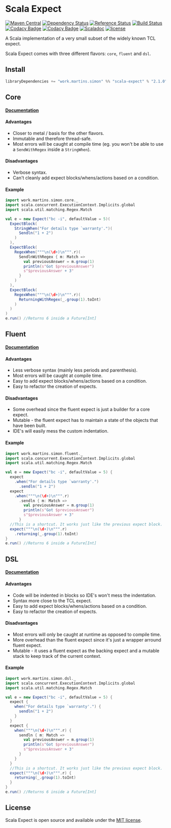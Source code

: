 # Scala Expect
[![Maven Central](https://maven-badges.herokuapp.com/maven-central/work.martins.simon/scala-expect_2.11/badge.svg?maxAge=604800)](https://maven-badges.herokuapp.com/maven-central/work.martins.simon/scala-expect_2.11)
[![Dependency Status](https://www.versioneye.com/java/work.martins.simon:scala-expect_2.11/badge.svg?style=plastic&maxAge=604800)](https://www.versioneye.com/java/work.martins.simon:scala-expect_2.11/)
[![Reference Status](https://www.versioneye.com/java/work.martins.simon:scala-expect_2.11/reference_badge.svg?style=plastic&maxAge=604800)](https://www.versioneye.com/java/work.martins.simon:scala-expect_2.11/references)
[![Build Status](https://travis-ci.org/Lasering/scala-expect.svg?branch=master&style=plastic&maxAge=604800)](https://travis-ci.org/Lasering/scala-expect)
[![Codacy Badge](https://api.codacy.com/project/badge/coverage/74ba0150f4034c8294e66f6b97a2f69f)](https://www.codacy.com/app/IST-DSI/scala-expect)
[![Codacy Badge](https://api.codacy.com/project/badge/grade/74ba0150f4034c8294e66f6b97a2f69f)](https://www.codacy.com/app/IST-DSI/scala-expect)
[![Scaladoc](http://javadoc-badge.appspot.com/work.martins.simon/scala-expect_2.11.svg?label=scaladoc&style=plastic&maxAge=604800)](https://Lasering.github.io/scala-expect/latest/api/)
[![license](http://img.shields.io/:license-MIT-blue.svg)](LICENSE)

A Scala implementation of a very small subset of the widely known TCL expect.

Scala Expect comes with three different flavors: `core`, `fluent` and `dsl`.

## Install
```scala
libraryDependencies += "work.martins.simon" %% "scala-expect" % "2.1.0"
```

## Core
#### [Documentation](../../wiki/Core)
#### Advantages
* Closer to metal / basis for the other flavors.
* Immutable and therefore thread-safe.
* Most errors will be caught at compile time (eg. you won't be able to use a `SendWithRegex` inside a `StringWhen`).

#### Disadvantages
* Verbose syntax.
* Can't cleanly add expect blocks/whens/actions based on a condition.

#### Example
```scala
import work.martins.simon.core._
import scala.concurrent.ExecutionContext.Implicits.global
import scala.util.matching.Regex.Match

val e = new Expect("bc -i", defaultValue = 5)(
  ExpectBlock(
    StringWhen("For details type `warranty'.")(
      Sendln("1 + 2")
    )
  ),
  ExpectBlock(
    RegexWhen("""\n(\d+)\n""".r)(
      SendlnWithRegex { m: Match =>
        val previousAnswer = m.group(1)
        println(s"Got $previousAnswer")
        s"$previousAnswer + 3"
      }
    )
  ),
  ExpectBlock(
	RegexWhen("""\n(\d+)\n""".r)(
	  ReturningWithRegex(_.group(1).toInt)
	)
  )
)
e.run() //Returns 6 inside a Future[Int]
```

## Fluent
#### [Documentation](../../wiki/Fluent)
#### Advantages
* Less verbose syntax (mainly less periods and parenthesis).
* Most errors will be caught at compile time.
* Easy to add expect blocks/whens/actions based on a condition.
* Easy to refactor the creation of expects.

#### Disadvantages
* Some overhead since the fluent expect is just a builder for a core expect.
* Mutable - the fluent expect has to maintain a state of the objects that have been built.
* IDE's will easily mess the custom indentation.

#### Example
```scala
import work.martins.simon.fluent._
import scala.concurrent.ExecutionContext.Implicits.global
import scala.util.matching.Regex.Match

val e = new Expect("bc -i", defaultValue = 5) {
  expect
    .when("For details type `warranty'.")
      .sendln("1 + 2")
  expect
    .when("""\n(\d+)\n""".r)
      .sendln { m: Match =>
        val previousAnswer = m.group(1)
        println(s"Got $previousAnswer")
        s"$previousAnswer + 3"
      }
  //This is a shortcut. It works just like the previous expect block.
  expect("""\n(\d+)\n""".r)
    .returning(_.group(1).toInt)
}
e.run() //Returns 6 inside a Future[Int]
```

## DSL
#### [Documentation](../../wiki/DSL)
#### Advantages
* Code will be indented in blocks so IDE's won't mess the indentation.
* Syntax more close to the TCL expect.
* Easy to add expect blocks/whens/actions based on a condition.
* Easy to refactor the creation of expects.

#### Disadvantages
* Most errors will only be caught at runtime as opposed to compile time.
* More overhead than the fluent expect since it's just a wrapper arround fluent expect.
* Mutable - it uses a fluent expect as the backing expect and a mutable stack to keep track of the current context.

#### Example
```scala
import work.martins.simon.dsl._
import scala.concurrent.ExecutionContext.Implicits.global
import scala.util.matching.Regex.Match

val e = new Expect("bc -i", defaultValue = 5) {
  expect {
    when("For details type `warranty'.") {
      sendln("1 + 2")
    }
  }
  expect {
    when("""\n(\d+)\n""".r) {
      sendln { m: Match =>
        val previousAnswer = m.group(1)
        println(s"Got $previousAnswer")
        s"$previousAnswer + 3"
      }
    }
  }
  //This is a shortcut. It works just like the previous expect block.
  expect("""\n(\d+)\n""".r) {
    returning(_.group(1).toInt)
  }
}
e.run() //Returns 6 inside a Future[Int]
```

## License
Scala Expect is open source and available under the [MIT license](LICENSE).
